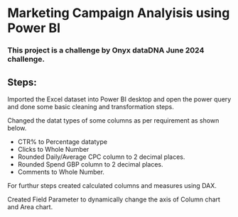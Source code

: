 # Marketing Campaign Analyisis using Power BI

### This project is a challenge by Onyx dataDNA June 2024 challenge.

## Steps:

Imported the Excel dataset into Power BI desktop and open the power query and done some basic cleaning and transformation steps.

Changed the datat types of some columns as per requirement as shown below.

- CTR% to Percentage datatype
- Clicks to Whole Number
- Rounded Daily/Average CPC column to 2 decimal places.
- Rounded Spend GBP column to 2 decimal places.
- Comments to Whole Number.

For furthur steps created calculated columns and measures using DAX.

Created Field Parameter to dynamically change the axis of Column chart and Area chart.
